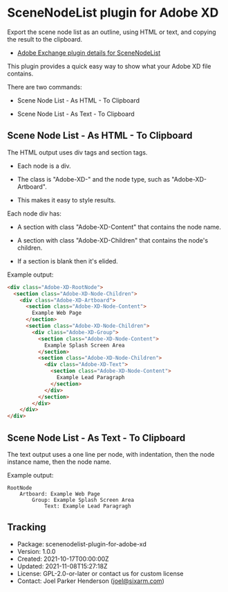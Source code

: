 # SceneNodeList plugin for Adobe XD

Export the scene node list as an outline, using HTML or text, and copying the result to the clipboard.

* [Adobe Exchange plugin details for SceneNodeList](https://exchange.adobe.com/creativecloud/plugindetails.html/app/cc/23b5b2b4)

This plugin provides a quick easy way to show what your Adobe XD file contains.

There are two commands:

* Scene Node List - As HTML - To Clipboard

* Scene Node List - As Text - To Clipboard


## Scene Node List - As HTML - To Clipboard

The HTML output uses div tags and section tags.

  * Each node is a div.

  * The class is "Adobe-XD-" and the node type, such as "Adobe-XD-Artboard".

  * This makes it easy to style results.

Each node div has:

  * A section with class "Adobe-XD-Content" that contains the node name.

  * A section with class "Adobe-XD-Children" that contains the node's children.

  * If a section is blank then it's elided.

Example output:

```html
<div class="Adobe-XD-RootNode">
  <section class="Adobe-XD-Node-Children">
    <div class="Adobe-XD-Artboard">
      <section class="Adobe-XD-Node-Content">
        Example Web Page
      </section>
      <section class="Adobe-XD-Node-Children">
        <div class="Adobe-XD-Group">
          <section class="Adobe-XD-Node-Content">
            Example Splash Screen Area
          </section>
          <section class="Adobe-XD-Node-Children">
            <div class="Adobe-XD-Text">
              <section class="Adobe-XD-Node-Content">
                Example Lead Paragraph
              </section>
            </div>
          </section>
        </div>
    </div>
</div>
```


## Scene Node List - As Text - To Clipboard

The text output uses a one line per node, with indentation, then the node instance name, then the node name.

Example output:

```text
RootNode
    Artboard: Example Web Page
        Group: Example Splash Screen Area
            Text: Example Lead Paragragh
```


## Tracking

  * Package: scenenodelist-plugin-for-adobe-xd
  * Version: 1.0.0
  * Created: 2021-10-17T00:00:00Z
  * Updated: 2021-11-08T15:27:18Z
  * License: GPL-2.0-or-later or contact us for custom license
  * Contact: Joel Parker Henderson (joel@sixarm.com)
